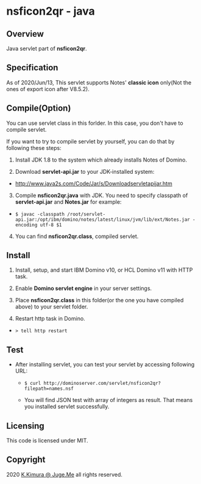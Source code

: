 # nsficon2qr - java

## Overview

Java servlet part of **nsficon2qr**.


## Specification

As of 2020/Jun/13, This servlet supports Notes' **classic icon** only(Not the ones of export icon after V8.5.2).


## Compile(Option)

You can use servlet class in this forlder. In this case, you don't have to compile servlet.

If you want to try to compile servlet by yourself, you can do that by following these steps:

1. Install JDK 1.8 to the system which already installs Notes of Domino.

2. Download **servlet-api.jar** to your JDK-installed system:

  - http://www.java2s.com/Code/Jar/s/Downloadservletapijar.htm

3. Compile **nsficon2qr.java** with JDK. You need to specify classpath of **servlet-api.jar** and **Notes.jar** for example:

  - `$ javac -classpath /root/servlet-api.jar:/opt/ibm/domino/notes/latest/linux/jvm/lib/ext/Notes.jar -encoding utf-8 $1`

4. You can find **nsficon2qr.class**, compiled servlet.


## Install

1. Install, setup, and start IBM Domino v10, or HCL Domino v11 with HTTP task.

2. Enable **Domino servlet engine** in your server settings.

3. Place **nsficon2qr.class** in this folder(or the one you have compiled above) to your servlet folder.

4. Restart http task in Domino.

  - `> tell http restart`


## Test

- After installing servlet, you can test your servlet by accessing following URL:

  - `$ curl http://dominoserver.com/servlet/nsficon2qr?filepath=names.nsf`

  - You will find JSON test with array of integers as result. That means you installed servlet successfully.


## Licensing

This code is licensed under MIT.


## Copyright

2020 [K.Kimura @ Juge.Me](https://github.com/dotnsf) all rights reserved.
